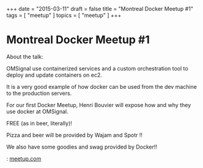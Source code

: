 +++
date   = "2015-03-11"
draft  = false
title  = "Montreal Docker Meetup #1"
tags   = [ "meetup" ]
topics = [ "meetup" ]
+++

# Montreal Docker Meetup #1

About the talk:

OMSignal use containerized services and a custom orchestration tool to deploy and update containers on ec2. 

It is a very good example of how docker can be used from the dev machine to the production servers. 

For our first Docker Meetup, Henri Bouvier will expose how and why they use docker at OMSignal. 

FREE (as in beer, literally)! 

Pizza and beer will be provided by Wajam and Spotr !! 

We also have some goodies and swag provided by Docker!!

<i class='fa fa-check'></i> : [meetup.com](http://www.meetup.com/Docker-Montreal/events/220653743/)
